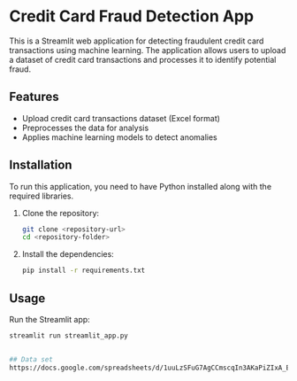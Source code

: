 # Credit Card Fraud Detection App

This is a Streamlit web application for detecting fraudulent credit card transactions using machine learning. The application allows users to upload a dataset of credit card transactions and processes it to identify potential fraud.

## Features

- Upload credit card transactions dataset (Excel format)
- Preprocesses the data for analysis
- Applies machine learning models to detect anomalies

## Installation

To run this application, you need to have Python installed along with the required libraries.

1. Clone the repository:
    ```bash
    git clone <repository-url>
    cd <repository-folder>
    ```

2. Install the dependencies:
    ```bash
    pip install -r requirements.txt
    ```

## Usage

Run the Streamlit app:

```bash
streamlit run streamlit_app.py


## Data set 
https://docs.google.com/spreadsheets/d/1uuLzSFuG7AgCCmscqIn3AKaPiZIxA_E6/edit?usp=sharing&ouid=102888038537900014131&rtpof=true&sd=true
